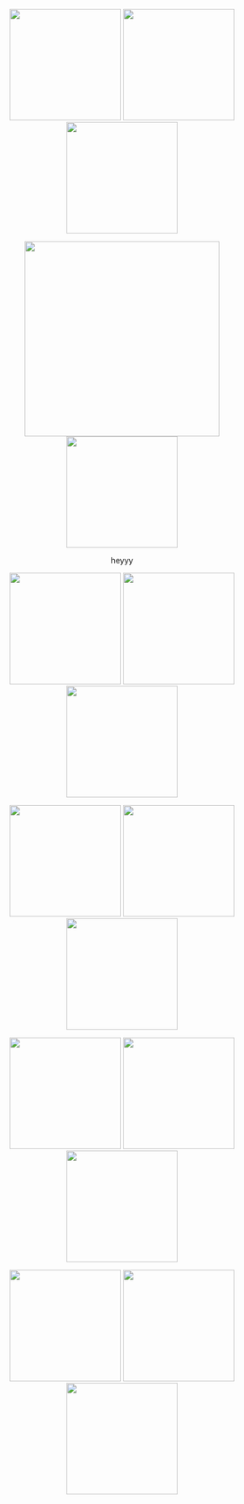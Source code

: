 <p align="center">
<img width="200" src="https://external-media.spacehey.net/media/sBCQkPNX-O4TYsjMrpYW_RQo_CufJ_Lp9kc2z1NoUzgU=/https://i.ibb.co/S72DC5d/ezgif-3-2967bb8416.gif"> <img width="200" src="https://img1.picmix.com/output/stamp/normal/0/4/8/7/2577840_36057.gif"> <img width="200" src="http://dl.glitter-graphics.net/pub/281/281111qnywm02nk3.gif">
</p>

<p align="center">
    <img width="350" src="https://media1.tenor.com/m/Yp57_hUb1koAAAAd/leon-kennedy-leon.gif"> <img width="200" src="https://i.gifer.com/origin/dd/ddb2de16735c7bbf6ad3a6ad748d12e7_w200.gif">
</p>

<p align="center">
heyyy
</p>

<p align="center">
    <img width="200" src="https://64.media.tumblr.com/f1e951da516ca8abc20cf8dd39900bca/3671a26edef10d5d-c5/s250x400/b98eafe7ae06ce73438aa9799af8b2c877a63b80.gifv">
<img width="200" src="https://64.media.tumblr.com/60d5e978837fa62b5fca710593a58b09/3671a26edef10d5d-17/s100x200/f99ccd922622663c595aa509e19d2a6485b03f3b.gifv">
<img width="200" src="https://64.media.tumblr.com/24dfdb46187161691d44e7819e740221/3671a26edef10d5d-bc/s100x200/2e00a49b106c65faa48361518ef6c03047ddc1ef.webp">

</p>

<p align="center">
<img width="200" src="https://blinkies.cafe/b/display/0076-demigirl.gif"> <img width="200"src="https://blinkies.cafe/b/display/0021-vampirefangs.gif"> <img width="200" src="https://external-media.spacehey.net/media/spvOxyA7WuV__NPlDk2JIJEQWH802UDBDwxXuozJN4OU=/https://64.media.tumblr.com/24997d55ab96db514b599b96785013c8/c49b32468e352e20-bd/s250x400/eddc9b1bf667d5fb8790d84aec4e3243aad1e818.gifv"> 

</p>

<p align="center">
<img width="200" src="https://external-media.spacehey.net/media/sktScMJ4sOOljeSHCUlq0q_TnuSiQyuQqo2YRT_tE5Rg=/https://64.media.tumblr.com/03ece53af9203135a01d21e3dadc61d4/9aae553337836373-5b/s400x600/284abd628a4b344363bf31e9c25e51b36d3bb88a.gifv"> <img width="200" src="https://64.media.tumblr.com/6d12a2374206fe6e8fde0798e3e32894/0b1ab1662ed45859-35/s250x400/fa1336eb32c68fcd6956f3fac56bdca20b00d197.gifv"> <img width="200" src="https://64.media.tumblr.com/d0e84b6c1a9cf805dc7e4fa6bb6d91fb/0b1ab1662ed45859-fd/s250x400/2e6d568e0447d76565506da5341eb43281d56f5d.gifv"> 
</p>

<p align="center">
<img width="200" src="https://images-wixmp-ed30a86b8c4ca887773594c2.wixmp.com/f/111c99cf-3a91-4330-9fca-e0536fea4a2f/djttuhg-4aa16658-41c9-45b6-9f69-f53c4de6ce39.gif?token=eyJ0eXAiOiJKV1QiLCJhbGciOiJIUzI1NiJ9.eyJzdWIiOiJ1cm46YXBwOjdlMGQxODg5ODIyNjQzNzNhNWYwZDQxNWVhMGQyNmUwIiwiaXNzIjoidXJuOmFwcDo3ZTBkMTg4OTgyMjY0MzczYTVmMGQ0MTVlYTBkMjZlMCIsIm9iaiI6W1t7InBhdGgiOiJcL2ZcLzExMWM5OWNmLTNhOTEtNDMzMC05ZmNhLWUwNTM2ZmVhNGEyZlwvZGp0dHVoZy00YWExNjY1OC00MWM5LTQ1YjYtOWY2OS1mNTNjNGRlNmNlMzkuZ2lmIn1dXSwiYXVkIjpbInVybjpzZXJ2aWNlOmZpbGUuZG93bmxvYWQiXX0.R3qkc3FYlXCZ5JKNFQYmjgOOGrZMzRLyOvaXjj7MAfI"> <img width="200" src="https://external-media.spacehey.net/media/st4YbPYnsftsUZkQpr1VGjRetqUVWlSRHWEYmb2lSFfI=/https://64.media.tumblr.com/e133120785818729d98d2834e076b1cb/3852a99dc8db3a7b-fa/s250x400/caa994d0310567de7e82547b1715634eee9e69f0.gifv"> <img width="200" src="https://external-media.spacehey.net/media/sJi7tTt8Ir91iMpx4Bun8oLaZZ9vINiLVyulJijh3_iI=/https://64.media.tumblr.com/5b3630eafe12a769ebef51f66ee633e6/cb1fcca65f7e14bb-62/s250x400/77d60bd4848dc370067d03a4b85e0004de3d2881.gifv"> 
</p>
